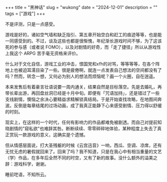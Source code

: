 +++
title = "黑神话"
slug = "wukong"
date = "2024-12-01"
description = ""
tags = ["游戏"]
+++

不是评测，只是一点感受。

游戏是好的，诸如空气墙和缺乏指引、第五章开始空白和赶工的痕迹等等，也是能一同感受到的。不过，谈及这些也都是很惭愧，年纪渐长游戏时间不够，为了这该死的参与感（或者说 FOMO），以及对剧情的好奇，而「走了捷径」所以从游戏性上我这个 ARPG 苦手毫无资格来评价。

什么对于文化自信，游戏工业的冲击，恨国党和xfh的对骂，等等等等，在各个阵地上也被迫耳濡目染了一些。很是疲倦啊，就连一点发表自己想法的空间都没有了吗？然而，转念一想，又何必为别人的想法而烦恼呢？画一个火圈，自在逍遥。

本来发售后有着豪言壮语说要一周内通关，结果自然是目标落空。先是去婚礼，再带长辈出游，再回盘丝洞已经是十月中旬。即便有「咒语加持」，还是错过了一些支线剧情，懊恼之余决心要精益求精解锁真结局。于是开始查找攻略，在地图间奔波。反倒是每章结尾的过场动画，成了我真正能静下心来感受剧情、压力得以舒缓的时刻。

现实上，在这样的一个时代，任何有影响力的作品都难免被剧透。而自己对提前知晓剧情的"窥私欲"也难辞其咎。断断续续、零零碎碎地体验，某种程度上失去了真正赏玩一款游戏的意义，这确实是个遗憾。

但从情感层面说，打大圣残躯的时候《云宫迅音》一响，西瓜、空调、凉席，还有无忧无虑的暑假就回来了。回来了吗？我不知道，只是在我心中有相当重量的文艺（学）作品，在多年后全然不同的时空，又有了新的故事。没什么额外的溢美之辞：游戏科学，谢谢。

睡前呓语，不知所云。
